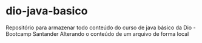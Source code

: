 # dio-java-basico
Repositório para armazenar todo conteúdo do curso de java básico da Dio - Bootcamp Santander
Alterando o conteúdo de um arquivo de forma local